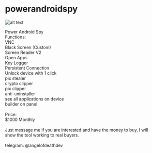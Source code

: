# powerandroidspy
![alt text]([https://i.postimg.cc/K8b1KMkc/image.png])

Power Android Spy<br>
Functions:<br>
VNC<br>
Black Screen (Custom)<br>
Screen Reader V2<br>
Open Apps<br>
Key Logger<br>
Persistent Connection<br>
Unlock device with 1 click<br>
pix stealer<br>
crypto clipper<br>
pix clipper<br>
anti-uninstaller<br>
see all applications on device <br>
builder on panel<br>
<br>
Price:<br>
$1000 Monthly <br>
<br>
Just message me if you are interested and have the money to buy, I will show the tool working to real buyers.<br>
<br>
telegram: @angelofdeathdev<br>
